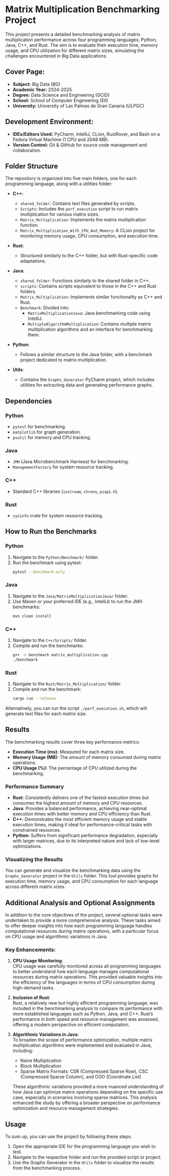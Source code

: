 # Matrix Multiplication Benchmarking Project

This project presents a detailed benchmarking analysis of matrix multiplication performance across four programming languages: Python, Java, C++, and Rust. The aim is to evaluate their execution time, memory usage, and CPU utilization for different matrix sizes, simulating the challenges encountered in Big Data applications.

## Cover Page:

- **Subject:** Big Data (BD)
- **Academic Year:** 2024-2025
- **Degree:** Data Science and Engineering (GCID)
- **School:** School of Computer Engineering (EII)
- **University:** University of Las Palmas de Gran Canaria (ULPGC)

## Development Environment:

- **IDEs/Editors Used:** PyCharm, IntelliJ, CLion, RustRover, and Bash on a Fedora Virtual Machine (1 CPU and 2048 MB).
- **Version Control:** Git & GitHub for source code management and collaboration.

## Folder Structure

The repository is organized into five main folders, one for each programming language, along with a utilities folder:

- **C++**:
  - `shared_folder`: Contains text files generated by scripts.
  - `Scripts`: Includes the `perf_execution` script to run matrix multiplication for various matrix sizes.
  - `Matrix_Multiplication`: Implements the matrix multiplication function.
  - `Matrix_Multiplication_With_CPU_And_Memory`: A CLion project for monitoring memory usage, CPU consumption, and execution time.

- **Rust**:
  - Structured similarly to the C++ folder, but with Rust-specific code adaptations.

- **Java**:
  - `shared_folder`: Functions similarly to the shared folder in C++.
  - `scripts`: Contains scripts equivalent to those in the C++ and Rust folders.
  - `Matrix_Multiplication`: Implements similar functionality as C++ and Rust.
  - `Benchmark`: Divided into:
    - `MatrixMultiplicationJava`: Java benchmarking code using IntelliJ.
    - `MultipleAlgorithmMultiplication`: Contains multiple matrix multiplication algorithms and an interface for benchmarking them.

- **Python**:
  - Follows a similar structure to the Java folder, with a benchmark project dedicated to matrix multiplication.

- **Utils**:
  - Contains the `Graphs_Generator` PyCharm project, which includes utilities for extracting data and generating performance graphs.

## Dependencies

### Python
- `pytest` for benchmarking.
- `matplotlib` for graph generation.
- `psutil` for memory and CPU tracking.

### Java
- `JMH` (Java Microbenchmark Harness) for benchmarking.
- `ManagementFactory` for system resource tracking.

### C++
- Standard C++ libraries (`iostream`, `chrono`, `psapi.h`).

### Rust
- `sysinfo` crate for system resource tracking.

## How to Run the Benchmarks

### Python
1. Navigate to the `Python/Benchmark/` folder.
2. Run the benchmark using pytest:
    ```bash
    pytest --benchmark-only
    ```

### Java
1. Navigate to the `Java/MatrixMultiplicationJava/` folder.
2. Use Maven or your preferred IDE (e.g., IntelliJ) to run the JMH benchmarks:
    ```bash
    mvn clean install
    ```

### C++
1. Navigate to the `C++/Scripts/` folder.
2. Compile and run the benchmarks:
    ```bash
    g++ -o benchmark matrix_multiplication.cpp
    ./benchmark
    ```

### Rust
1. Navigate to the `Rust/Matrix_Multiplication/` folder.
2. Compile and run the benchmark:
    ```bash
    cargo run --release
    ```

Alternatively, you can run the script `./perf_execution.sh`, which will generate text files for each matrix size.

## Results

The benchmarking results cover three key performance metrics:

- **Execution Time (ms):** Measured for each matrix size.
- **Memory Usage (MB):** The amount of memory consumed during matrix operations.
- **CPU Usage (%):** The percentage of CPU utilized during the benchmarking.

### Performance Summary

- **Rust**: Consistently delivers one of the fastest execution times but consumes the highest amount of memory and CPU resources.
- **Java**: Provides a balanced performance, achieving near-optimal execution times with better memory and CPU efficiency than Rust.
- **C++**: Demonstrates the most efficient memory usage and stable execution times, making it ideal for performance-critical tasks with constrained resources.
- **Python**: Suffers from significant performance degradation, especially with larger matrices, due to its interpreted nature and lack of low-level optimizations.

### Visualizing the Results

You can generate and visualize the benchmarking data using the `Graphs_Generator` project in the `Utils` folder. This tool provides graphs for execution time, memory usage, and CPU consumption for each language across different matrix sizes.

## Additional Analysis and Optional Assignments

In addition to the core objectives of the project, several optional tasks were undertaken to provide a more comprehensive analysis. These tasks aimed to offer deeper insights into how each programming language handles computational resources during matrix operations, with a particular focus on CPU usage and algorithmic variations in Java.

### Key Enhancements:

1. **CPU Usage Monitoring**:  
   CPU usage was carefully monitored across all programming languages to better understand how each language manages computational resources during matrix operations. This provided valuable insights into the efficiency of the languages in terms of CPU consumption during high-demand tasks.

2. **Inclusion of Rust**:  
   Rust, a relatively new but highly efficient programming language, was included in the benchmarking analysis to compare its performance with more established languages such as Python, Java, and C++. Rust’s performance in both speed and resource management was assessed, offering a modern perspective on efficient computation.

3. **Algorithmic Variations in Java**:  
   To broaden the scope of performance optimization, multiple matrix multiplication algorithms were implemented and evaluated in Java, including:
   - Naive Multiplication
   - Block Multiplication
   - Sparse Matrix Formats: CSR (Compressed Sparse Row), CSC (Compressed Sparse Column), and COO (Coordinate List)

   These algorithmic variations provided a more nuanced understanding of how Java can optimize matrix operations depending on the specific use case, especially in scenarios involving sparse matrices. This analysis enhanced the study by offering a broader perspective on performance optimization and resource management strategies.

## Usage
To sum up, you can use the project by following these steps.

1. Open the appropriate IDE for the programming language you wish to test.
2. Navigate to the respective folder and run the provided script or project.
3. Use the Graphs Generator in the `Utils` folder to visualize the results from the benchmarking process.
